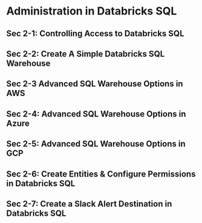 # Administration in Databricks SQL
## Sec 2-1: Controlling Access to Databricks SQL


## Sec 2-2: Create A Simple Databricks SQL Warehouse


## Sec 2-3 Advanced SQL Warehouse Options in AWS


## Sec 2-4: Advanced SQL Warehouse Options in Azure


## Sec 2-5: Advanced SQL Warehouse Options in GCP


## Sec 2-6: Create Entities & Configure Permissions in Databricks SQL


## Sec 2-7: Create a Slack Alert Destination in Databricks SQL
